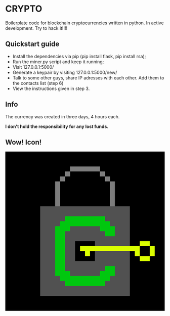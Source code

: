# CRYPTO
Boilerplate code for blockchain cryptocurrencies written in python. In active development. Try to hack it!!!!

## Quickstart guide
* Install the dependencies via pip (pip install flask, pip install rsa);
* Run the miner.py script and keep it running;
* Visit 127.0.0.1:5000/
* Generate a keypair by visiting 127.0.0.1:5000/new/
* Talk to some other guys, share IP adresses with each other. Add them to the contacts list (step 6)
* View the instructions given in step 3.

## Info
The currency was created in three days, 4 hours each.

**I don't hold the responsibility for any lost funds.**

## Wow! Icon!
![Icon](sign.png)
